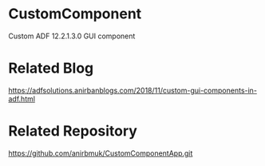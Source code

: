 # CustomComponent
Custom ADF 12.2.1.3.0 GUI component

# Related Blog  
https://adfsolutions.anirbanblogs.com/2018/11/custom-gui-components-in-adf.html

# Related Repository  
https://github.com/anirbmuk/CustomComponentApp.git
